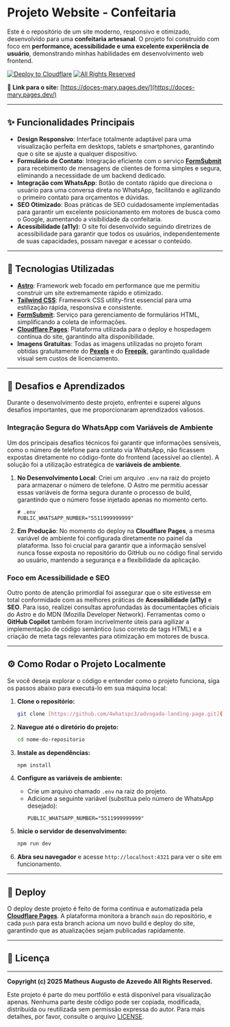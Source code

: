 # Projeto Website - Confeitaria

Este é o repositório de um site moderno, responsivo e otimizado, desenvolvido para uma **confeitaria artesanal**. O projeto foi construído com foco em **performance, acessibilidade e uma excelente experiência de usuário**, demonstrando minhas habilidades em desenvolvimento web frontend.

[![Deploy to Cloudflare](https://img.shields.io/badge/Deploy-Cloudflare-F38020?logo=cloudflare&logoColor=white)](https://doces-mary.pages.dev/)
[![All Rights Reserved](https://img.shields.io/badge/License-All%20Rights%20Reserved-red)](./LICENSE)

**🔗 Link para o site:** [https://doces-mary.pages.dev/](https://doces-mary.pages.dev/)



---

## ✨ Funcionalidades Principais

* **Design Responsivo**: Interface totalmente adaptável para uma visualização perfeita em desktops, tablets e smartphones, garantindo que o site se ajuste a qualquer dispositivo.
* **Formulário de Contato**: Integração eficiente com o serviço **[FormSubmit](https://formsubmit.co/)** para recebimento de mensagens de clientes de forma simples e segura, eliminando a necessidade de um backend dedicado.
* **Integração com WhatsApp**: Botão de contato rápido que direciona o usuário para uma conversa direta no WhatsApp, facilitando e agilizando o primeiro contato para orçamentos e dúvidas.
* **SEO Otimizado**: Boas práticas de SEO cuidadosamente implementadas para garantir um excelente posicionamento em motores de busca como o Google, aumentando a visibilidade da confeitaria.
* **Acessibilidade (a11y)**: O site foi desenvolvido seguindo diretrizes de acessibilidade para garantir que todos os usuários, independentemente de suas capacidades, possam navegar e acessar o conteúdo.

---

## 🚀 Tecnologias Utilizadas

* **[Astro](https://astro.build/)**: Framework web focado em performance que me permitiu construir um site extremamente rápido e otimizado.
* **[Tailwind CSS](https://tailwindcss.com/)**: Framework CSS utility-first essencial para uma estilização rápida, responsiva e consistente.
* **[FormSubmit](https://formsubmit.co/)**: Serviço para gerenciamento de formulários HTML, simplificando a coleta de informações.
* **[Cloudflare Pages](https://pages.cloudflare.com/)**: Plataforma utilizada para o deploy e hospedagem contínua do site, garantindo alta disponibilidade.
* **Imagens Gratuitas**: Todas as imagens utilizadas no projeto foram obtidas gratuitamente do **[Pexels](https://www.pexels.com/)** e do **[Freepik](https://www.freepik.com/)**, garantindo qualidade visual sem custos de licenciamento.

---

## 🎯 Desafios e Aprendizados

Durante o desenvolvimento deste projeto, enfrentei e superei alguns desafios importantes, que me proporcionaram aprendizados valiosos.

### Integração Segura do WhatsApp com Variáveis de Ambiente

Um dos principais desafios técnicos foi garantir que informações sensíveis, como o número de telefone para contato via WhatsApp, não ficassem expostas diretamente no código-fonte do frontend (acessível ao cliente). A solução foi a utilização estratégica de **variáveis de ambiente**.

1.  **No Desenvolvimento Local**: Criei um arquivo `.env` na raiz do projeto para armazenar o número de telefone. O Astro me permitiu acessar essas variáveis de forma segura durante o processo de build, garantindo que o número fosse injetado apenas no momento certo.

    ```
    # .env
    PUBLIC_WHATSAPP_NUMBER="5511999999999"
    ```

2.  **Em Produção**: No momento do deploy na **Cloudflare Pages**, a mesma variável de ambiente foi configurada diretamente no painel da plataforma. Isso foi crucial para garantir que a informação sensível nunca fosse exposta no repositório do GitHub ou no código final servido ao usuário, mantendo a segurança e a flexibilidade da aplicação.

### Foco em Acessibilidade e SEO

Outro ponto de atenção primordial foi assegurar que o site estivesse em total conformidade com as melhores práticas de **Acessibilidade (a11y)** e **SEO**. Para isso, realizei consultas aprofundadas às documentações oficiais do Astro e do MDN (Mozilla Developer Network). Ferramentas como o **GitHub Copilot** também foram incrivelmente úteis para agilizar a implementação de código semântico (uso correto de tags HTML) e a criação de meta tags relevantes para otimização em motores de busca.

---

## ⚙️ Como Rodar o Projeto Localmente

Se você deseja explorar o código e entender como o projeto funciona, siga os passos abaixo para executá-lo em sua máquina local:

1.  **Clone o repositório:**
    ```bash
    git clone [https://github.com/4whatspc3/advogada-landing-page.git](https://github.com/4whatspc3/advogada-landing-page.git)
    ```

2.  **Navegue até o diretório do projeto:**
    ```bash
    cd nome-do-repositorio
    ```

3.  **Instale as dependências:**
    ```bash
    npm install
    ```

4.  **Configure as variáveis de ambiente:**
    * Crie um arquivo chamado `.env` na raiz do projeto.
    * Adicione a seguinte variável (substitua pelo número de WhatsApp desejado):
        ```
        PUBLIC_WHATSAPP_NUMBER="5511999999999"
        ```

5.  **Inicie o servidor de desenvolvimento:**
    ```bash
    npm run dev
    ```

6.  **Abra seu navegador** e acesse `http://localhost:4321` para ver o site em funcionamento.

---

## 🚀 Deploy

O deploy deste projeto é feito de forma contínua e automatizada pela **[Cloudflare Pages](https://pages.cloudflare.com/)**. A plataforma monitora a branch `main` do repositório, e cada `push` para esta branch aciona um novo build e deploy do site, garantindo que as atualizações sejam publicadas rapidamente.

---

## 📄 Licença

---

**Copyright (c) 2025 Matheus Augusto de Azevedo**
**All Rights Reserved.**

Este projeto é parte do meu portfólio e está disponível para visualização apenas. Nenhuma parte deste código pode ser copiada, modificada, distribuída ou reutilizada sem permissão expressa do autor. Para mais detalhes, por favor, consulte o arquivo [LICENSE](./LICENSE).